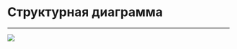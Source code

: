 # Структурная диаграмма    
_______
![](https://github.com/Vrach01/BookStorage/blob/master/Docs/Deployment/DeploymentDiagram.png)
